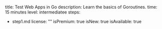 title: Test Web Apps in Go
description: Learn the basics of Goroutines.
time: 15 minutes
level: intermediatee
steps:
- step1.md
license: ""
isPremium: true
isNew: true
isAvailable: true
